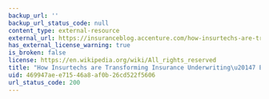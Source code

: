 ```yaml
---
backup_url: ''
backup_url_status_code: null
content_type: external-resource
external_url: https://insuranceblog.accenture.com/how-insurtechs-are-transforming-insurance-underwriting-7-examples
has_external_license_warning: true
is_broken: false
license: https://en.wikipedia.org/wiki/All_rights_reserved
title: "How Insurtechs are Transforming Insurance Underwriting\u20147 Examples"
uid: 469947ae-e715-46a8-af0b-26cd522f5606
url_status_code: 200
---
```

